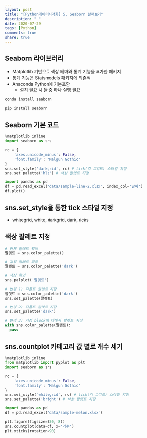 ```yaml
---
layout: post
title: "[Python데이터시각화] 5. Seaborn 살펴보기"
description: " "
date: 2020-07-29
tags: [Python]
comments: true
share: true
---
```



## Seaborn 라이브러리

- Matplotlib 기반으로 색상 테마와 통계 기능을 추가한 패키지
- 통계 기능은 Statsmodels 패키지에 의존적
- Anaconda Python에 기본포함
  - 설치 필요 시 둘 중 하나 실행 필요

```bash
conda install seaborn
```

```bash
pip install seaborn
```

## Seaborn 기본 코드

```python
%matplotlib inline
import seaborn as sns

rc = {
    'axes.unicode_minus': False,
    'font.family': 'Malgun Gothic'
}
sns.set_style('darkgrid', rc) # tick(각 그리드) 스타일 지정
sns.set_palette('hls') # 색상 팔렛트 지정

import pandas as pd
df = pd.read_excel('data/sample-line-2.xlsx', index_col='날짜')
df.plot()
```

## sns.set_style을 통한 tick 스타일 지정

- whitegrid, white, darkgrid, dark, ticks

## 색상 팔레트 지정

```python
# 현재 팔레트 획득
팔렛트 = sns.color_palette()

# 지정 팔레트 획득
팔렛트 = sns.color_palette('dark')

# 색상 확인
sns.palplot('팔렛트')

# 변경 1) 디폴트 팔렛트 지정
팔렛트 = sns.color_palette('dark')
sns.set_palette(팔렛트)

# 변경 2) 디폴트 팔렛트 지정
sns.set_palette('dark')

# 변경 3) 지정 block에 대해서 팔렛트 지정
with sns.color_palette(팔렛트):
  pass
```

## sns.countplot 카테고리 값 별로 개수 세기

```python
%matplotlib inline
from matplotlib import pyplot as plt
import seaborn as sns

rc = {
    'axes.unicode_minus': False,
    'font.family': 'Malgun Gothic'
}
sns.set_style('whitegrid', rc) # tick(각 그리드) 스타일 지정
sns.set_palette('bright') # 색상 팔렛트 지정

import pandas as pd
df = pd.read_excel('data/sample-melon.xlsx')

plt.figure(figsize=(30, 8))
sns.countplot(data=df, x='가수')
plt.xticks(rotation=90)
```

